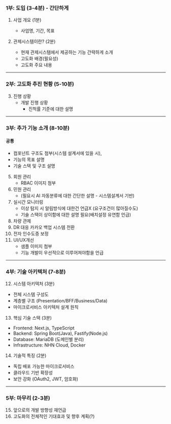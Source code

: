 ### **1부: 도입** (3-4분) - 간단하게

1) 사업 개요 (1분)
   - 사업명, 기간, 목표

2) 관제시스템이란? (2분)
   - 현재 관제시스템에서 제공하는 기능 간략하게 소개
   - 고도화 배경(필요성)
   - 고도화 주요 내용
---
### **2부: 고도화 추진 현황** (5-10분)

3) 진행 상황
   - 개발 진행 상황 
	   - 진척률 기준에 대한 설명
---
### **3부: 추가 기능 소개** (8-10분)

#### 공통
- 컴포넌트 구조도 첨부(시스템 설계서에 있을 시),
- 기능의 목표 설명
- 기술 스택 및 구조 설명

5) 회원 관리
	- RBAC 이미지 첨부
6) 민원 관리
	- (필요시 AI 자동분류에 대한 간단한 설명 - 시스템설계서 기반)
7) 실시간 모니터링
	- 이상 탐지 시 알림방식에 대한건 언급X (요구조건이 많아질수도)
	- 기술 스택이 상이함에 대한 설명 필요(배치설정 유연함 언급)
8) 차량 관제 
9) DR 대응 카카오 백업 시스템 전환
10) 전자 인수도증 보정
11) UI/UX개선
	- 샘플 이미지 첨부
	- 기능 개발이 우선적으로 이루어져야함을 언급
---
### **4부: 기술 아키텍처** (7-8분)

12) 시스템 아키텍처 (3분)
   - 전체 시스템 구성도
   - 계층별 구조 (Presentation/BFF/Business/Data)
   - 마이크로서비스 아키텍처 설계 원칙

13) 핵심 기술 스택 (3분)
   - Frontend: Next.js, TypeScript
   - Backend: Spring Boot(Java), Fastify(Node.js)
   - Database: MariaDB (도메인별 분리)
   - Infrastructure: NHN Cloud, Docker

14) 기술적 특징 (2분)
   - 독립 배포 가능한 마이크로서비스
   - 클라우드 기반 확장성
   - 보안 강화 (OAuth2, JWT, 암호화)
---
### **5부: 마무리** (2-3분)

15) 앞으로의 개발 방향성 재언급
16) 고도화의 전체적인 기대효과 및 향후 계획(?)
